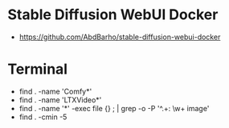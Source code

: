 # Stable Diffusion WebUI Docker

* https://github.com/AbdBarho/stable-diffusion-webui-docker

# Terminal

* find . -name 'Comfy*'
* find . -name 'LTXVideo*'
* find . -name '*' -exec file {} \; | grep -o -P '^.+: \w+ image'
* find . -cmin -5